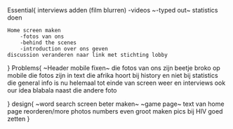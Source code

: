 Essential{
    interviews adden (film blurren)
        -videos
        ~-typed out~
    statistics doen

    Home screen maken
        -fotos van ons
        -behind the scenes
        -introduction over ons geven
    discussion veranderen naar link met stichting lobby
    
    
}
Problems{
    ~Header mobile fixen~
    die fotos van ons zijn beetje broko op mobile
    die fotos zijn in text
    die afrika hoort bij history en niet bij statistics
    die general info is nu helemaal tot einde van screen weer en interviews ook
    our idea blabala naast die andere foto

}
design{
    ~word search screen beter maken~
    ~game page~
    text van home page reorderen/more photos
    numbers even groot maken
    pics bij HIV goed zetten
}
    
